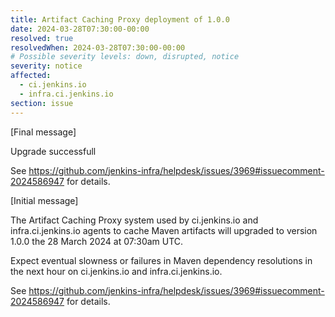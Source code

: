 ```yaml
---
title: Artifact Caching Proxy deployment of 1.0.0
date: 2024-03-28T07:30:00-00:00
resolved: true
resolvedWhen: 2024-03-28T07:30:00-00:00
# Possible severity levels: down, disrupted, notice
severity: notice
affected:
  - ci.jenkins.io
  - infra.ci.jenkins.io
section: issue
---
```


[Final message]

Upgrade successfull

See https://github.com/jenkins-infra/helpdesk/issues/3969#issuecomment-2024586947 for details.

[Initial message]

The Artifact Caching Proxy system used by ci.jenkins.io and infra.ci.jenkins.io agents to cache Maven artifacts will upgraded to version 1.0.0 the 28 March 2024 at 07:30am UTC.

Expect eventual slowness or failures in Maven dependency resolutions in the next hour on ci.jenkins.io and infra.ci.jenkins.io.

See https://github.com/jenkins-infra/helpdesk/issues/3969#issuecomment-2024586947 for details.
